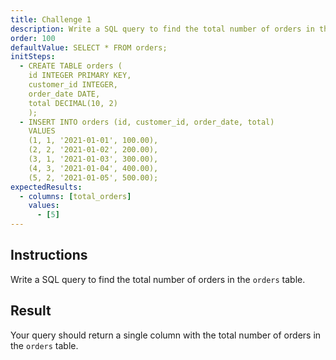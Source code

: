 ```yaml
---
title: Challenge 1
description: Write a SQL query to find the total number of orders in the `orders` table.
order: 100
defaultValue: SELECT * FROM orders;
initSteps:
  - CREATE TABLE orders (
    id INTEGER PRIMARY KEY,
    customer_id INTEGER,
    order_date DATE,
    total DECIMAL(10, 2)
    );
  - INSERT INTO orders (id, customer_id, order_date, total)
    VALUES
    (1, 1, '2021-01-01', 100.00),
    (2, 2, '2021-01-02', 200.00),
    (3, 1, '2021-01-03', 300.00),
    (4, 3, '2021-01-04', 400.00),
    (5, 2, '2021-01-05', 500.00);
expectedResults:
  - columns: [total_orders]
    values:
      - [5]
---
```


<!-- /sql/:chapterId/:(lessonId/challengeId/quizId) -->

## Instructions

Write a SQL query to find the total number of orders in the `orders` table.

## Result

Your query should return a single column with the total number of orders in the `orders` table.
